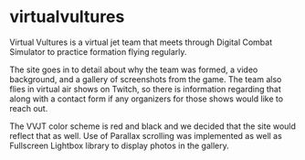 # virtualvultures
Virtual Vultures is a virtual jet team that meets through Digital Combat Simulator to practice formation flying regularly. 

The site goes in to detail about why the team was formed, a video background, and a gallery of screenshots from the game. The team also flies in virtual air shows on Twitch, so there is information regarding that along with a contact form if any organizers for those shows would like to reach out.

The VVJT color scheme is red and black and we decided that the site would reflect that as well. Use of Parallax scrolling was implemented as well as Fullscreen Lightbox library to display photos in the gallery. 
